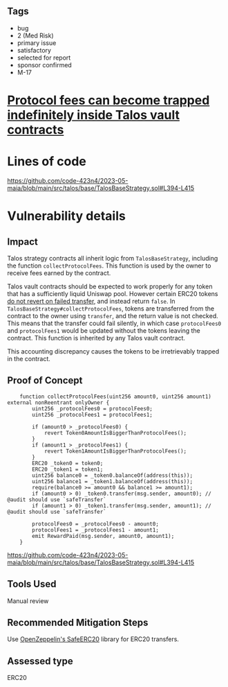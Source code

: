## Tags

- bug
- 2 (Med Risk)
- primary issue
- satisfactory
- selected for report
- sponsor confirmed
- M-17

# [Protocol fees can become trapped indefinitely inside Talos vault contracts](https://github.com/code-423n4/2023-05-maia-findings/issues/583) 

# Lines of code

https://github.com/code-423n4/2023-05-maia/blob/main/src/talos/base/TalosBaseStrategy.sol#L394-L415


# Vulnerability details

## Impact

Talos strategy contracts all inherit logic from `TalosBaseStrategy`, including the function `collectProtocolFees`. This function is used by the owner to receive fees earned by the contract.

Talos vault contracts should be expected to work properly for any token that has a sufficiently liquid Uniswap pool. However certain ERC20 tokens [do not revert on failed transfer](https://docs.openzeppelin.com/contracts/2.x/api/token/erc20#SafeERC20), and instead return `false`. In `TalosBaseStrategy#collectProtocolFees`, tokens are transferred from the contract to the owner using `transfer`, and the return value is not checked. This means that the transfer could fail silently, in which case `protocolFees0` and `protocolFees1` would be updated without the tokens leaving the contract. This function is inherited by any Talos vault contract.

This accounting discrepancy causes the tokens to be irretrievably trapped in the contract.

## Proof of Concept

```solidity
    function collectProtocolFees(uint256 amount0, uint256 amount1) external nonReentrant onlyOwner {
        uint256 _protocolFees0 = protocolFees0;
        uint256 _protocolFees1 = protocolFees1;

        if (amount0 > _protocolFees0) {
            revert Token0AmountIsBiggerThanProtocolFees();
        }
        if (amount1 > _protocolFees1) {
            revert Token1AmountIsBiggerThanProtocolFees();
        }
        ERC20 _token0 = token0;
        ERC20 _token1 = token1;
        uint256 balance0 = _token0.balanceOf(address(this));
        uint256 balance1 = _token1.balanceOf(address(this));
        require(balance0 >= amount0 && balance1 >= amount1);
        if (amount0 > 0) _token0.transfer(msg.sender, amount0); // @audit should use `safeTransfer`
        if (amount1 > 0) _token1.transfer(msg.sender, amount1); // @audit should use `safeTransfer`

        protocolFees0 = _protocolFees0 - amount0;
        protocolFees1 = _protocolFees1 - amount1;
        emit RewardPaid(msg.sender, amount0, amount1);
    }
```
https://github.com/code-423n4/2023-05-maia/blob/main/src/talos/base/TalosBaseStrategy.sol#L394-L415

## Tools Used
Manual review

## Recommended Mitigation Steps
Use [OpenZeppelin's SafeERC20](https://github.com/OpenZeppelin/openzeppelin-contracts/blob/master/contracts/token/ERC20/utils/SafeERC20.sol) library for ERC20 transfers.


## Assessed type

ERC20